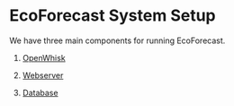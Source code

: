 # EcoForecast System Setup

We have three main components for running EcoForecast. 

1. [OpenWhisk](/OpenWhisk/README.md)

2. [Webserver](/webserver/setup/README.md)

3. [Database](/webserver/setup/README.md)
